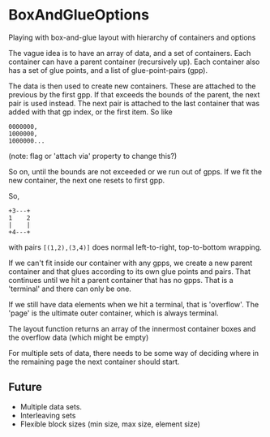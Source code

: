 # BoxAndGlueOptions
Playing with box-and-glue layout with hierarchy of containers and options

The vague idea is to have an array of data, and a set of containers.
Each container can have a parent container (recursively up).
Each container also has a set of glue points, and a list of glue-point-pairs (gpp).

The data is then used to create new containers. These are attached to the previous by the first gpp.
If that exceeds the bounds of the parent, the next pair is used instead. 
The next pair is attached to the last container that was added with that gp index, or the first item. So like
```
0000000,
1000000,
1000000...
```

(note: flag or 'attach via' property to change this?)

So on, until the bounds are not exceeded or we run out of gpps.
If we fit the new container, the next one resets to first gpp.

So,
```
+3---+
1    2
|    |
+4---+
```
with pairs `[(1,2),(3,4)]` does normal left-to-right, top-to-bottom wrapping.

If we can't fit inside our container with any gpps, we create a new parent container and that glues according to its own
glue points and pairs.
That continues until we hit a parent container that has no gpps. That is a 'terminal' and there can only be one.

If we still have data elements when we hit a terminal, that is 'overflow'.
The 'page' is the ultimate outer container, which is always terminal.

The layout function returns an array of the innermost container boxes and the overflow data (which might be empty)

For multiple sets of data, there needs to be some way of deciding where in the remaining page the next container should start.

Future
--------

* Multiple data sets.
* Interleaving sets
* Flexible block sizes (min size, max size, element size)
